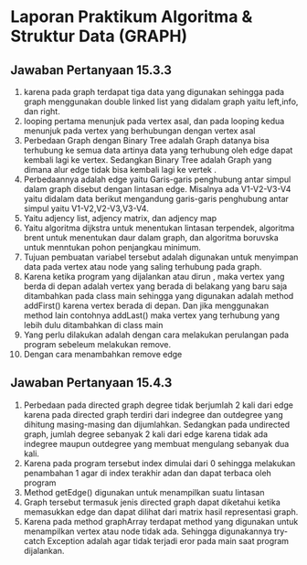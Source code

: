 # Laporan Praktikum Algoritma & Struktur Data (GRAPH)

## Jawaban Pertanyaan 15.3.3
1. karena pada graph terdapat tiga data yang digunakan sehingga pada graph menggunakan double linked list yang didalam graph yaitu left,info, dan right.
2. looping pertama menunjuk pada vertex asal, dan pada  looping kedua menunjuk pada  vertex yang berhubungan dengan vertex asal
3. Perbedaan Graph dengan Binary Tree adalah Graph datanya bisa terhubung ke semua data artinya data yang terhubung oleh edge dapat kembali lagi ke vertex. Sedangkan Binary Tree adalah Graph yang dimana alur edge tidak bisa kembali lagi ke vertek .
4. Perbedaannya adalah edge yaitu Garis-garis penghubung antar simpul dalam graph disebut dengan lintasan edge. Misalnya ada V1-V2-V3-V4 yaitu didalam data berikut mengandung garis-garis penghubung antar simpul yaitu V1-V2,V2-V3,V3-V4.
5. Yaitu adjency list, adjency matrix, dan adjency map
6. Yaitu algoritma dijkstra untuk menentukan lintasan terpendek, algoritma brent untuk menentukan daur dalam graph, dan algoritma boruvska untuk menntukan pohon penjangkau minimum.
7. Tujuan pembuatan variabel tersebut adalah digunakan untuk  menyimpan data pada vertex atau node yang saling terhubung pada graph.
8. Karena ketika program yang dijalankan atau dirun , maka vertex yang berda di depan adalah vertex yang berada di belakang yang baru saja ditambahkan pada class main sehingga yang digunakan adalah method addFirst() karena vertex berada di depan. Dan jika menggunakan  method lain contohnya addLast() maka vertex yang terhubung yang lebih dulu ditambahkan di class main
9. Yang perlu dilakukan adalah dengan cara melakukan perulangan pada program sebeleum melakukan remove.
10. Dengan cara menambahkan remove edge

## Jawaban Pertanyaan 15.4.3
1. Perbedaan pada directed graph degree tidak berjumlah 2 kali dari edge karena pada directed graph terdiri dari  indegree dan outdegree yang dihitung masing-masing dan dijumlahkan. Sedangkan pada undirected graph, jumlah degree sebanyak 2 kali dari edge karena tidak ada indegree maupun outdegree yang membuat mengulang sebanyak dua kali.
2. Karena pada program tersebut index dimulai dari 0 sehingga melakukan penambahan 1 agar di index terakhir adan dan dapat terbaca oleh program
3. Method getEdge() digunakan untuk menampilkan suatu lintasan
4. Graph tersebut termasuk jenis directed graph dapat diketahui ketika memasukkan edge <to> <from> dan dapat dilihat dari matrix hasil representasi graph.
5. Karena pada method graphArray terdapat method yang digunakan untuk menampilkan vertex atau node tidak ada. Sehingga digunakannya try-catch Exception adalah agar tidak terjadi eror pada main saat program dijalankan.